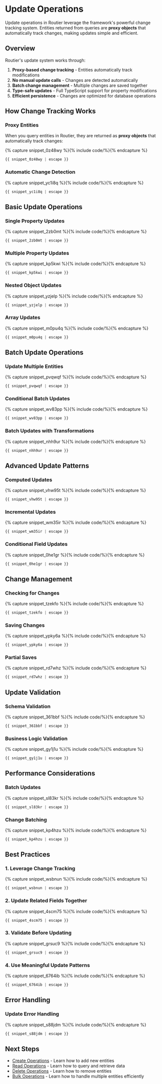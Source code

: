 # Update Operations

Update operations in Routier leverage the framework's powerful change tracking system. Entities returned from queries are **proxy objects** that automatically track changes, making updates simple and efficient.

## Overview

Routier's update system works through:

1. **Proxy-based change tracking** - Entities automatically track modifications
2. **No manual update calls** - Changes are detected automatically
3. **Batch change management** - Multiple changes are saved together
4. **Type-safe updates** - Full TypeScript support for property modifications
5. **Efficient persistence** - Changes are optimized for database operations

## How Change Tracking Works

### Proxy Entities

When you query entities in Routier, they are returned as **proxy objects** that automatically track changes:




{% capture snippet_0z48wy %}{% include code/%}{% endcapture %}

```ts
{{ snippet_0z48wy | escape }}
```



### Automatic Change Detection




{% capture snippet_yc1i8q %}{% include code/%}{% endcapture %}

```ts
{{ snippet_yc1i8q | escape }}
```



## Basic Update Operations

### Single Property Updates




{% capture snippet_2zb0mt %}{% include code/%}{% endcapture %}

```ts
{{ snippet_2zb0mt | escape }}
```



### Multiple Property Updates




{% capture snippet_kp5kwi %}{% include code/%}{% endcapture %}

```ts
{{ snippet_kp5kwi | escape }}
```



### Nested Object Updates




{% capture snippet_yzjelp %}{% include code/%}{% endcapture %}

```ts
{{ snippet_yzjelp | escape }}
```



### Array Updates




{% capture snippet_m0pu4q %}{% include code/%}{% endcapture %}

```ts
{{ snippet_m0pu4q | escape }}
```



## Batch Update Operations

### Update Multiple Entities




{% capture snippet_pvqwqf %}{% include code/%}{% endcapture %}

```ts
{{ snippet_pvqwqf | escape }}
```



### Conditional Batch Updates




{% capture snippet_wv83pp %}{% include code/%}{% endcapture %}

```ts
{{ snippet_wv83pp | escape }}
```



### Batch Updates with Transformations




{% capture snippet_nhh9ur %}{% include code/%}{% endcapture %}

```ts
{{ snippet_nhh9ur | escape }}
```



## Advanced Update Patterns

### Computed Updates




{% capture snippet_vhw95t %}{% include code/%}{% endcapture %}

```ts
{{ snippet_vhw95t | escape }}
```



### Incremental Updates




{% capture snippet_wm35ir %}{% include code/%}{% endcapture %}

```ts
{{ snippet_wm35ir | escape }}
```



### Conditional Field Updates




{% capture snippet_0he1gr %}{% include code/%}{% endcapture %}

```ts
{{ snippet_0he1gr | escape }}
```



## Change Management

### Checking for Changes




{% capture snippet_tzekfo %}{% include code/%}{% endcapture %}

```ts
{{ snippet_tzekfo | escape }}
```



### Saving Changes




{% capture snippet_ypky6a %}{% include code/%}{% endcapture %}

```ts
{{ snippet_ypky6a | escape }}
```



### Partial Saves




{% capture snippet_rd7whz %}{% include code/%}{% endcapture %}

```ts
{{ snippet_rd7whz | escape }}
```



## Update Validation

### Schema Validation




{% capture snippet_361bbf %}{% include code/%}{% endcapture %}

```ts
{{ snippet_361bbf | escape }}
```



### Business Logic Validation




{% capture snippet_gy1j1u %}{% include code/%}{% endcapture %}

```ts
{{ snippet_gy1j1u | escape }}
```



## Performance Considerations

### Batch Updates




{% capture snippet_sl83kr %}{% include code/%}{% endcapture %}

```ts
{{ snippet_sl83kr | escape }}
```



### Change Batching




{% capture snippet_kp4hzu %}{% include code/%}{% endcapture %}

```ts
{{ snippet_kp4hzu | escape }}
```



## Best Practices

### 1. **Leverage Change Tracking**




{% capture snippet_wsbnun %}{% include code/%}{% endcapture %}

```ts
{{ snippet_wsbnun | escape }}
```



### 2. **Update Related Fields Together**




{% capture snippet_4scm75 %}{% include code/%}{% endcapture %}

```ts
{{ snippet_4scm75 | escape }}
```



### 3. **Validate Before Updating**




{% capture snippet_grsuc9 %}{% include code/%}{% endcapture %}

```ts
{{ snippet_grsuc9 | escape }}
```



### 4. **Use Meaningful Update Patterns**




{% capture snippet_6764ib %}{% include code/%}{% endcapture %}

```ts
{{ snippet_6764ib | escape }}
```



## Error Handling

### Update Error Handling




{% capture snippet_s88jdm %}{% include code/%}{% endcapture %}

```ts
{{ snippet_s88jdm | escape }}
```



## Next Steps

- [Create Operations](create.md) - Learn how to add new entities
- [Read Operations](read.md) - Learn how to query and retrieve data
- [Delete Operations](delete.md) - Learn how to remove entities
- [Bulk Operations](bulk/README.md) - Learn how to handle multiple entities efficiently

